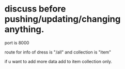 # discuss before pushing/updating/changing anything.

port is 8000

route for info of dress is "/all" and collection is "item"

if u want to add more data add to item collection only.
